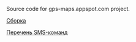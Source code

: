 Source code for gps-maps.appspot.com project.

[Сборка](Compilling.md)

[Перечень SMS-команд](SMS_Command.md)